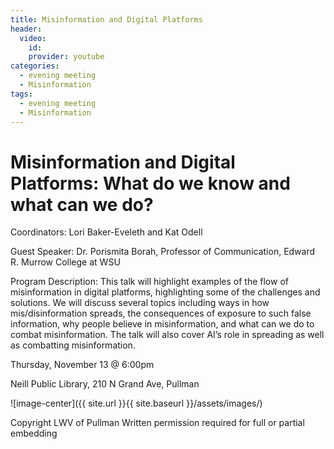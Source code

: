 ```yaml
---
title: Misinformation and Digital Platforms
header:
  video:
    id: 
    provider: youtube
categories:
  - evening meeting
  - Misinformation
tags:
  - evening meeting
  - Misinformation
---
```

# Misinformation and Digital Platforms: What do we know and what can we do?

Coordinators: Lori Baker-Eveleth and Kat Odell

Guest Speaker: Dr. Porismita Borah, Professor of Communication, Edward R. Murrow College at WSU

Program Description: This talk will highlight examples of the flow of misinformation in digital platforms, highlighting some of the challenges and solutions. We will discuss several topics including ways in how mis/disinformation spreads, the consequences of exposure to such false information, why people believe in misinformation, and what can we do to combat misinformation. The talk will also cover AI’s role in spreading as well as combatting misinformation. 

Thursday, November 13 @ 6:00pm

Neill Public Library, 210 N Grand Ave, Pullman




![image-center]({{ site.url }}{{ site.baseurl }}/assets/images/)

Copyright LWV of Pullman
Written permission required for full or partial embedding

<!---change the title to whatever you want the post to be titled
change the ID out to the end of the youtube link https://youtu.be/r61ARK4Qv9c -->
